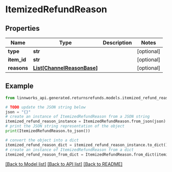 # ItemizedRefundReason


## Properties

Name | Type | Description | Notes
------------ | ------------- | ------------- | -------------
**type** | **str** |  | [optional] 
**item_id** | **str** |  | [optional] 
**reasons** | [**List[ChannelReasonBase]**](ChannelReasonBase.md) |  | [optional] 

## Example

```python
from linnworks_api.generated.returnsrefunds.models.itemized_refund_reason import ItemizedRefundReason

# TODO update the JSON string below
json = "{}"
# create an instance of ItemizedRefundReason from a JSON string
itemized_refund_reason_instance = ItemizedRefundReason.from_json(json)
# print the JSON string representation of the object
print(ItemizedRefundReason.to_json())

# convert the object into a dict
itemized_refund_reason_dict = itemized_refund_reason_instance.to_dict()
# create an instance of ItemizedRefundReason from a dict
itemized_refund_reason_from_dict = ItemizedRefundReason.from_dict(itemized_refund_reason_dict)
```
[[Back to Model list]](../README.md#documentation-for-models) [[Back to API list]](../README.md#documentation-for-api-endpoints) [[Back to README]](../README.md)


